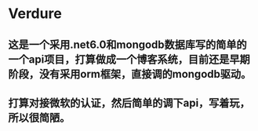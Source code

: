# Verdure

## 这是一个采用.net6.0和mongodb数据库写的简单的一个api项目，打算做成一个博客系统，目前还是早期阶段，没有采用orm框架，直接调的mongodb驱动。

## 打算对接微软的认证，然后简单的调下api，写着玩，所以很简陋。
